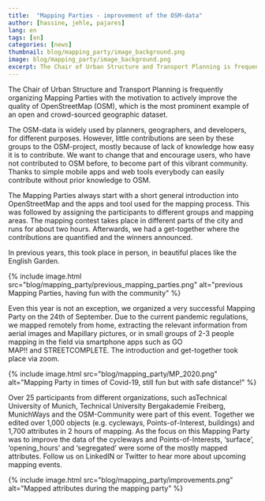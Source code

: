 ```yaml
---
title:  "Mapping Parties - improvement of the OSM-data"
author: [hassine, jehle, pajares]
lang: en
tags: [en]
categories: [news]
thumbnail: blog/mapping_party/image_background.png
image: blog/mapping_party/image_background.png
excerpt: The Chair of Urban Structure and Transport Planning is frequently organizing Mapping Parties with the motivation to actively improve the quality of OpenStreetMap (OSM), which is the most prominent example of an open, crowd-sourced geographic dataset.
---
```

The Chair of Urban Structure and Transport Planning is frequently organizing Mapping Parties with the motivation to actively improve the quality of OpenStreetMap (OSM), which is the most prominent example of an open and crowd-sourced geographic dataset.

The OSM-data is widely used by planners, geographers, and developers, for different purposes. However, little contributions are seen by these groups to the OSM-project, mostly because of lack of knowledge how easy it is to contribute. We want to change that and encourage users, who have not contributed to OSM before, to become part of this vibrant community. Thanks to simple mobile apps and web tools everybody can easily contribute without prior knowledge to OSM.

The Mapping Parties always start with a short general introduction into OpenStreetMap and the apps and tool used  for the mapping process. This was followed by assigning the participants to different groups and mapping areas. The mapping contest takes place in different parts of the city and runs for about two hours. Afterwards, we had a get-together where the contributions are quantified and the winners announced. 

In previous years, this took place in person, in beautiful places like the English Garden.

{% include image.html src="blog/mapping_party/previous_mapping_parties.png" alt="previous Mapping Parties, having fun with the community" %} 

Even this year is not an exception, we organized a very successful Mapping Party on the 24th of September. Due to the current pandemic regulations, we mapped remotely from home, extracting the relevant information from aerial images and Mapillary pictures, or in small groups of 2-3 people mapping in the field via smartphone apps such as GO MAP!! and STREETCOMPLETE. The introduction and get-together took place via zoom. 

{% include image.html src="blog/mapping_party/MP_2020.png" alt="Mapping Party in times of Covid-19, still fun but with safe distance!" %} 

Over 25 participants from different organizations, such asTechnical University of Munich, Technical University Bergakademie Freiberg, MunichWays and the OSM-Community were part of this event. Together we  edited over 1,000 objects (e.g. cycleways, Points-of-Interest, buildings) and 1,700 attributes in 2 hours of mapping. As the focus on this Mapping Party was to improve the data of the cycleways and Points-of-Interests, ‘surface’, ‘opening_hours’ and ‘segregated’ were some of the mostly mapped attributes. Follow us on LinkedIN or Twitter to hear more about upcoming mapping events. 


{% include image.html src="blog/mapping_party/improvements.png" alt="Mapped attributes during the mapping party" %} 



